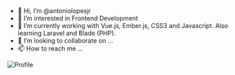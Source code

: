 - 👋 Hi, I’m @antoniolopesjr
- 👀 I’m interested in Frontend Development
- 🌱 I’m currently working with Vue.js, Ember.js, CSS3 and Javascript. Also learning Laravel and Blade (PHP).
- 💞️ I’m looking to collaborate on ...
- 📫 How to reach me ...

<!---
antoniolopesjr/antoniolopesjr is a ✨ special ✨ repository because its `README.md` (this file) appears on your GitHub profile.
You can click the Preview link to take a look at your changes.
--->

![Profile](https://cr-ss-service.azurewebsites.net/api/ScreenShot?widget=summary&username=antoniolopesjr)
